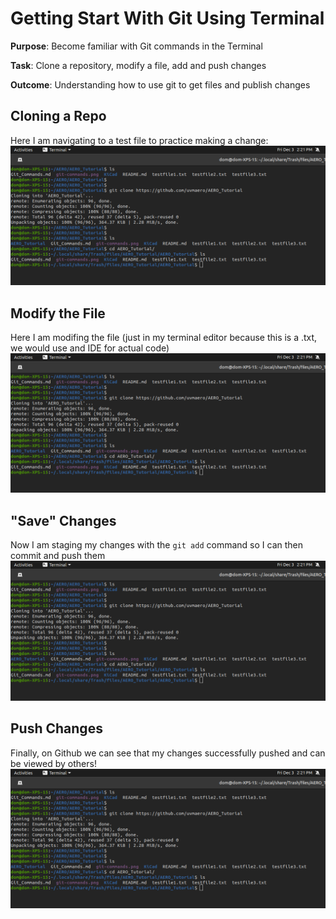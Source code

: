 # Getting Start With Git Using Terminal

**Purpose**: Become familiar with Git commands in the Terminal

**Task**: Clone a repository, modify a file, add and push changes

**Outcome**: Understanding how to use git to get files and publish changes

## Cloning a Repo

Here I am navigating to a test file to practice making a change:
![Screenshot from 2021-12-03 14-21-23](images/tutorial1_step1.png)

## Modify the File

Here I am modifing the file (just in my terminal editor because this is a .txt, we would use and IDE for actual code)
![Screenshot from 2021-12-03 14-42-00](images/tutorial1_step1.png)

## "Save" Changes

Now I am staging my changes with the ```git add``` command so I can then commit and push them
![Screenshot from 2021-12-03 14-43-02](images/tutorial1_step1.png)

## Push Changes

Finally, on Github we can see that my changes successfully pushed and can be viewed by others!
![Screenshot from 2021-12-03 14-50-17](images/tutorial1_step1.png)
